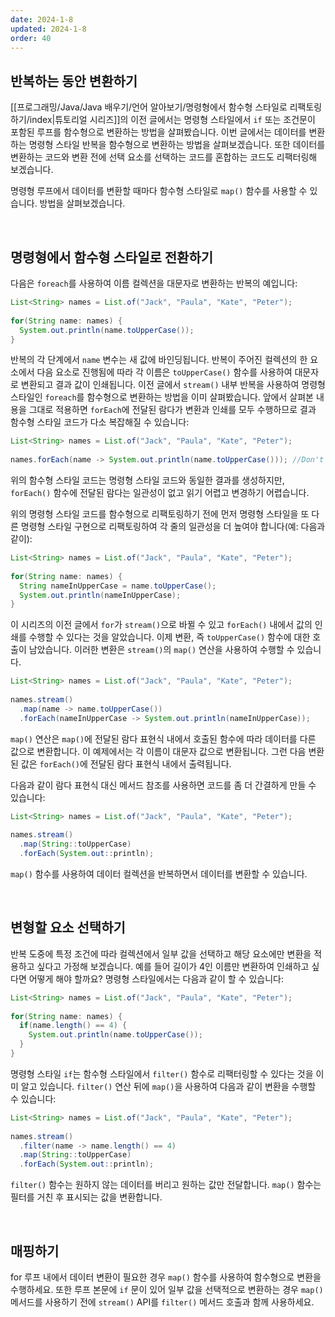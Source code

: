 ```yaml
---
date: 2024-1-8
updated: 2024-1-8
order: 40
---
```

## 반복하는 동안 변환하기

[[프로그래밍/Java/Java 배우기/언어 알아보기/명령형에서 함수형 스타일로 리팩토링하기/index|튜토리얼 시리즈]]의 이전 글에서는 명령형 스타일에서 `if` 또는 조건문이 포함된 루프를 함수형으로 변환하는 방법을 살펴봤습니다. 이번 글에서는 데이터를 변환하는 명령형 스타일 반복을 함수형으로 변환하는 방법을 살펴보겠습니다. 또한 데이터를 변환하는 코드와 변환 전에 선택 요소를 선택하는 코드를 혼합하는 코드도 리팩터링해 보겠습니다.

명령형 루프에서 데이터를 변환할 때마다 함수형 스타일로 `map()` 함수를 사용할 수 있습니다. 방법을 살펴보겠습니다.

 

## 명령형에서 함수형 스타일로 전환하기

다음은 `foreach`를 사용하여 이름 컬렉션을 대문자로 변환하는 반복의 예입니다:

```java
List<String> names = List.of("Jack", "Paula", "Kate", "Peter");
  
for(String name: names) {
  System.out.println(name.toUpperCase());
}
```

반복의 각 단계에서 `name` 변수는 새 값에 바인딩됩니다. 반복이 주어진 컬렉션의 한 요소에서 다음 요소로 진행됨에 따라 각 이름은 `toUpperCase()` 함수를 사용하여 대문자로 변환되고 결과 값이 인쇄됩니다. 이전 글에서 `stream()` 내부 반복을 사용하여 명령형 스타일인 `foreach`를 함수형으로 변환하는 방법을 이미 살펴봤습니다. 앞에서 살펴본 내용을 그대로 적용하면 `forEach`에 전달된 람다가 변환과 인쇄를 모두 수행하므로 결과 함수형 스타일 코드가 다소 복잡해질 수 있습니다:

```java
List<String> names = List.of("Jack", "Paula", "Kate", "Peter");
  
names.forEach(name -> System.out.println(name.toUpperCase())); //Don't do this
```

위의 함수형 스타일 코드는 명령형 스타일 코드와 동일한 결과를 생성하지만, `forEach()` 함수에 전달된 람다는 일관성이 없고 읽기 어렵고 변경하기 어렵습니다.

위의 명령형 스타일 코드를 함수형으로 리팩토링하기 전에 먼저 명령형 스타일을 또 다른 명령형 스타일 구현으로 리팩토링하여 각 줄의 일관성을 더 높여야 합니다(예: 다음과 같이):

```java
List<String> names = List.of("Jack", "Paula", "Kate", "Peter");
  
for(String name: names) {
  String nameInUpperCase = name.toUpperCase();
  System.out.println(nameInUpperCase);
}
```

이 시리즈의 이전 글에서 `for`가 `stream()`으로 바뀔 수 있고 `forEach()` 내에서 값의 인쇄를 수행할 수 있다는 것을 알았습니다. 이제 변환, 즉 `toUpperCase()` 함수에 대한 호출이 남았습니다. 이러한 변환은 `stream()`의 `map()` 연산을 사용하여 수행할 수 있습니다.

```java
List<String> names = List.of("Jack", "Paula", "Kate", "Peter");
  
names.stream()
  .map(name -> name.toUpperCase())
  .forEach(nameInUpperCase -> System.out.println(nameInUpperCase));
```

`map()` 연산은 `map()`에 전달된 람다 표현식 내에서 호출된 함수에 따라 데이터를 다른 값으로 변환합니다. 이 예제에서는 각 이름이 대문자 값으로 변환됩니다. 그런 다음 변환된 값은 `forEach()`에 전달된 람다 표현식 내에서 출력됩니다.

다음과 같이 람다 표현식 대신 메서드 참조를 사용하면 코드를 좀 더 간결하게 만들 수 있습니다:

```java
List<String> names = List.of("Jack", "Paula", "Kate", "Peter");
  
names.stream()
  .map(String::toUpperCase)
  .forEach(System.out::println);
```

`map()` 함수를 사용하여 데이터 컬렉션을 반복하면서 데이터를 변환할 수 있습니다.

 

## 변형할 요소 선택하기

반복 도중에 특정 조건에 따라 컬렉션에서 일부 값을 선택하고 해당 요소에만 변환을 적용하고 싶다고 가정해 보겠습니다. 예를 들어 길이가 4인 이름만 변환하여 인쇄하고 싶다면 어떻게 해야 할까요? 명령형 스타일에서는 다음과 같이 할 수 있습니다:

```java
List<String> names = List.of("Jack", "Paula", "Kate", "Peter");
  
for(String name: names) {
  if(name.length() == 4) {
    System.out.println(name.toUpperCase());
  }
}
```

명령형 스타일 `if`는 함수형 스타일에서 `filter()` 함수로 리팩터링할 수 있다는 것을 이미 알고 있습니다. `filter()` 연산 뒤에 `map()`을 사용하여 다음과 같이 변환을 수행할 수 있습니다:

```java
List<String> names = List.of("Jack", "Paula", "Kate", "Peter");
  
names.stream()
  .filter(name -> name.length() == 4)
  .map(String::toUpperCase)
  .forEach(System.out::println);
```

`filter()` 함수는 원하지 않는 데이터를 버리고 원하는 값만 전달합니다. `map()` 함수는 필터를 거친 후 표시되는 값을 변환합니다.

 

## 매핑하기

for 루프 내에서 데이터 변환이 필요한 경우 `map()` 함수를 사용하여 함수형으로 변환을 수행하세요. 또한 루프 본문에 `if` 문이 있어 일부 값을 선택적으로 변환하는 경우 `map()` 메서드를 사용하기 전에 `stream()` API를 `filter()` 메서드 호출과 함께 사용하세요.
